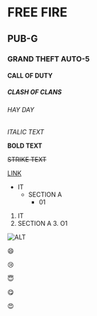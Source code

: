 # FREE FIRE
## PUB-G
### GRAND THEFT AUTO-5
#### CALL OF DUTY
##### CLASH OF CLANS
###### HAY DAY

*ITALIC TEXT*

**BOLD TEXT**

~~STRIKE TEXT~~

[LINK](ADITYA.EDU.IN)

* IT
  * SECTION A
    * 01  

1. IT
  2. SECTION A
    3. O1 

![ALT](https://www.google.com/imgres?imgurl=https%3A%2F%2Fimages.unsplash.com%2Fphoto-1541963463532-d68292c34b19%3Fixlib%3Drb-1.2.1%26ixid%3DMXwxMjA3fDB8MHxleHBsb3JlLWZlZWR8M3x8fGVufDB8fHw%253D%26w%3D1000%26q%3D80&imgrefurl=https%3A%2F%2Funsplash.com%2Fimages%2Fthings%2Fbook&tbnid=2eIb5BjhQiiZzM&vet=12ahUKEwio3Y7alPPuAhUDEHIKHYFACt4QMygGegUIARDeAQ..i&docid=nBiD9BWYMB87aM&w=1000&h=1498&q=images&ved=2ahUKEwio3Y7alPPuAhUDEHIKHYFACt4QMygGegUIARDeAQ)

:smile:

:cry:

:innocent:

:yum:

:heart_eyes:
